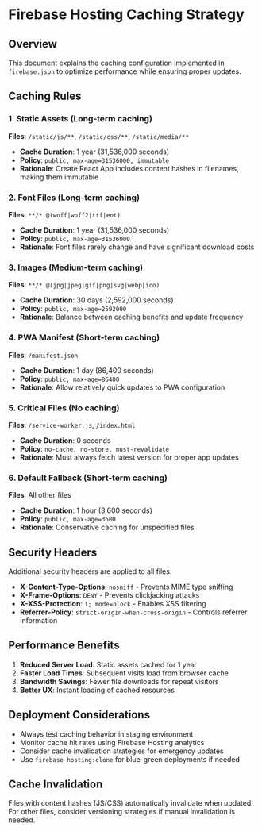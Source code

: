 # Firebase Hosting Caching Strategy

## Overview
This document explains the caching configuration implemented in `firebase.json` to optimize performance while ensuring proper updates.

## Caching Rules

### 1. Static Assets (Long-term caching)
**Files**: `/static/js/**`, `/static/css/**`, `/static/media/**`
- **Cache Duration**: 1 year (31,536,000 seconds)
- **Policy**: `public, max-age=31536000, immutable`
- **Rationale**: Create React App includes content hashes in filenames, making them immutable

### 2. Font Files (Long-term caching)
**Files**: `**/*.@(woff|woff2|ttf|eot)`
- **Cache Duration**: 1 year (31,536,000 seconds)
- **Policy**: `public, max-age=31536000`
- **Rationale**: Font files rarely change and have significant download costs

### 3. Images (Medium-term caching)
**Files**: `**/*.@(jpg|jpeg|gif|png|svg|webp|ico)`
- **Cache Duration**: 30 days (2,592,000 seconds)
- **Policy**: `public, max-age=2592000`
- **Rationale**: Balance between caching benefits and update frequency

### 4. PWA Manifest (Short-term caching)
**Files**: `/manifest.json`
- **Cache Duration**: 1 day (86,400 seconds)
- **Policy**: `public, max-age=86400`
- **Rationale**: Allow relatively quick updates to PWA configuration

### 5. Critical Files (No caching)
**Files**: `/service-worker.js`, `/index.html`
- **Cache Duration**: 0 seconds
- **Policy**: `no-cache, no-store, must-revalidate`
- **Rationale**: Must always fetch latest version for proper app updates

### 6. Default Fallback (Short-term caching)
**Files**: All other files
- **Cache Duration**: 1 hour (3,600 seconds)
- **Policy**: `public, max-age=3600`
- **Rationale**: Conservative caching for unspecified files

## Security Headers

Additional security headers are applied to all files:

- **X-Content-Type-Options**: `nosniff` - Prevents MIME type sniffing
- **X-Frame-Options**: `DENY` - Prevents clickjacking attacks
- **X-XSS-Protection**: `1; mode=block` - Enables XSS filtering
- **Referrer-Policy**: `strict-origin-when-cross-origin` - Controls referrer information

## Performance Benefits

1. **Reduced Server Load**: Static assets cached for 1 year
2. **Faster Load Times**: Subsequent visits load from browser cache
3. **Bandwidth Savings**: Fewer file downloads for repeat visitors
4. **Better UX**: Instant loading of cached resources

## Deployment Considerations

- Always test caching behavior in staging environment
- Monitor cache hit rates using Firebase Hosting analytics
- Consider cache invalidation strategies for emergency updates
- Use `firebase hosting:clone` for blue-green deployments if needed

## Cache Invalidation

Files with content hashes (JS/CSS) automatically invalidate when updated.
For other files, consider versioning strategies if manual invalidation is needed. 